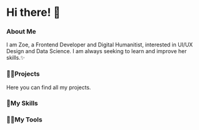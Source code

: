 # Hi there! 👩

### About Me

I am Zoe, a Frontend Developer and Digital Humanitist,  interested in UI/UX Design and Data Science. I am always seeking to learn and improve her skills.✨


### 👩‍💻Projects

Here you can find all my projects.


### 🍄My Skills



### 🤹‍♀️My Tools


<!--
**sanyuezoe/sanyuezoe** is a ✨ _special_ ✨ repository because its `README.md` (this file) appears on your GitHub profile.

Here are some ideas to get you started:

- 🔭 I’m currently working on ...
- 🌱 I’m currently learning ...
- 👯 I’m looking to collaborate on ...
- 🤔 I’m looking for help with ...
- 💬 Ask me about ...
- 📫 How to reach me: ...
- 😄 Pronouns: ...
- ⚡ Fun fact: ...
-->
